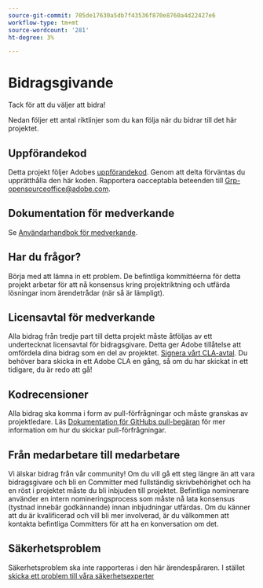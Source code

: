 ```yaml
---
source-git-commit: 705de17630a5db7f43536f870e8760a4d22427e6
workflow-type: tm+mt
source-wordcount: '281'
ht-degree: 3%

---
```

# Bidragsgivande

Tack för att du väljer att bidra!

Nedan följer ett antal riktlinjer som du kan följa när du bidrar till det här projektet.

## Uppförandekod

Detta projekt följer Adobes [uppförandekod](code-of-conduct.md). Genom att delta förväntas du upprätthålla den här koden. Rapportera oacceptabla beteenden till
[Grp-opensourceoffice@adobe.com](mailto:Grp-opensourceoffice@adobe.com).

## Dokumentation för medverkande

Se [Användarhandbok för medverkande](https://experienceleague.adobe.com/docs/contributor/contributor-guide/introduction.html).

## Har du frågor?

Börja med att lämna in ett problem. De befintliga kommittéerna för detta projekt arbetar för att nå konsensus kring projektriktning och utfärda lösningar inom ärendetrådar (när så är lämpligt).

## Licensavtal för medverkande

Alla bidrag från tredje part till detta projekt måste åtföljas av ett undertecknat licensavtal för bidragsgivare. Detta ger Adobe tillåtelse att omfördela dina bidrag som en del av projektet. [Signera vårt CLA-avtal](http://opensource.adobe.com/cla.html). Du behöver bara skicka in ett Adobe CLA en gång, så om du har skickat in ett tidigare, du är redo att gå!

## Kodrecensioner

Alla bidrag ska komma i form av pull-förfrågningar och måste granskas av projektledare. Läs [Dokumentation för GitHubs pull-begäran](https://help.github.com/articles/about-pull-requests/)
för mer information om hur du skickar pull-förfrågningar.

<!--
Lastly, please follow the [pull request template](PULL_REQUEST_TEMPLATE.md) when
submitting a pull request!
-->

## Från medarbetare till medarbetare

Vi älskar bidrag från vår community! Om du vill gå ett steg längre än att vara bidragsgivare och bli en Committer med fullständig skrivbehörighet och ha en röst i projektet måste du bli inbjuden till projektet. Befintliga nominerare använder en intern nomineringsprocess som måste nå lata konsensus (tystnad innebär godkännande) innan inbjudningar utfärdas. Om du känner att du är kvalificerad och vill bli mer involverad, är du välkommen att kontakta befintliga Committers för att ha en konversation om det.

## Säkerhetsproblem

Säkerhetsproblem ska inte rapporteras i den här ärendespåraren. I stället [skicka ett problem till våra säkerhetsexperter](https://helpx.adobe.com/security/alertus.html)
